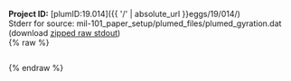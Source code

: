 **Project ID:** [plumID:19.014]({{ '/' | absolute_url }}eggs/19/014/)  
Stderr for source:  mil-101_paper_setup/plumed_files/plumed_gyration.dat   
(download [zipped raw stdout](plumed_gyration.dat.plumed.stdout.txt.zip))  
{% raw %}
<pre>
</pre>
{% endraw %}
